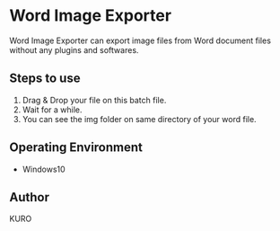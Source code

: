 # Word Image Exporter
Word Image Exporter can export image files from Word document files without any plugins and softwares.

## Steps to use
1. Drag & Drop your file on this batch file.
2. Wait for a while.
3. You can see the img folder on same directory of your word file.

## Operating Environment
* Windows10

## Author
KURO